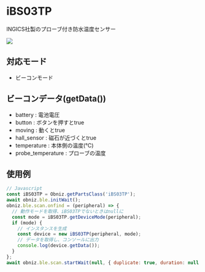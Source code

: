 # iBS03TP

INGICS社製のプローブ付き防水温度センサー

![](image.jpg)

## 対応モード

- ビーコンモード

## ビーコンデータ(getData())

- battery : 電池電圧
- button : ボタンを押すとtrue
- moving : 動くとtrue
- hall_sensor : 磁石が近づくとtrue
- temperature : 本体側の温度(℃)
- probe_temperature : プローブの温度


## 使用例

```javascript
// Javascript
const iBS03TP = Obniz.getPartsClass('iBS03TP');
await obniz.ble.initWait();
obniz.ble.scan.onfind = (peripheral) => {
  // 動作モードを取得、iBS03TPでないときはnullに
  const mode = iBS03TP.getDeviceMode(peripheral);
  if (mode) {
    // インスタンスを生成
    const device = new iBS03TP(peripheral, mode);
    // データを取得し、コンソールに出力
    console.log(device.getData());
  }
};
await obniz.ble.scan.startWait(null, { duplicate: true, duration: null });
```
